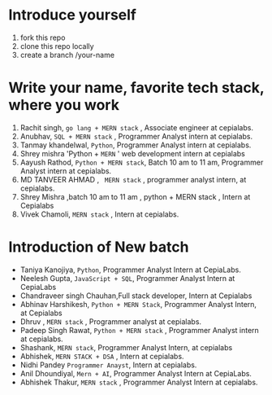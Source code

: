 # Introduce yourself


1. fork this repo
2. clone this repo locally
3. create a branch /your-name



# Write your name, favorite tech stack, where you work 
1. Rachit singh, `go lang + MERN stack` , Associate engineer at cepialabs.  
2. Anubhav, `SQL + MERN stack` , Programmer Analyst intern at cepialabs. 
3. Tanmay khandelwal, `Python`, Programmer Analyst intern at cepialabs. 
4. Shrey mishra 'Python + `MERN` ' web development intern at cepialabs
5. Aayush Rathod, `Python + MERN stack`, Batch 10 am to 11 am, Programmer Analyst intern at cepialabs.
6. MD TANVEER AHMAD , ` MERN stack` , programmer analyst intern, at cepialabs.
7. Shrey Mishra ,batch 10 am  to 11 am , python + MERN stack , Intern at Cepialabs 
8. Vivek Chamoli, `MERN stack` , Intern at cepialabs.

# Introduction of New batch 

- Taniya Kanojiya, `Python`, Programmer Analyst Intern at CepiaLabs.
- Neelesh Gupta, `JavaScript + SQL`, Programmer Analyst Intern at CepiaLabs
- Chandraveer singh Chauhan,Full stack developer, Intern at Cepialabs
- Abhinav Harshikesh, `Python + MERN Stack`, Programmer Analyst Intern, at Cepialabs
- Dhruv , `MERN stack` , Programmer analyst at cepialabs.
- Padeep Singh Rawat, `Python + MERN stack` , Programmer Analyst intern at cepialabs.
- Shashank, `MERN stack`, Programmer Analyst Intern, at cepialabs
- Abhishek, `MERN STACK + DSA` , Intern at cepialabs.
- Nidhi Pandey `Programmer Anayst`, Intern at cepialabs.
- Anil Dhoundiyal, `Mern + AI`, Programmer Analyst Intern at CepiaLabs.
- Abhishek Thakur, `MERN stack` , Programmer Analyst Intern at cepialabs.